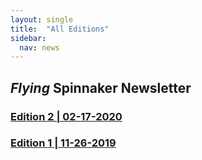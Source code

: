```yaml
---
layout: single
title:  "All Editions"
sidebar:
  nav: news
---
```

## *Flying* Spinnaker Newsletter

### [Edition 2 \| 02-17-2020](/editions/edition2.md/)

### [Edition 1 \| 11-26-2019](/editions/edition1.md/)
